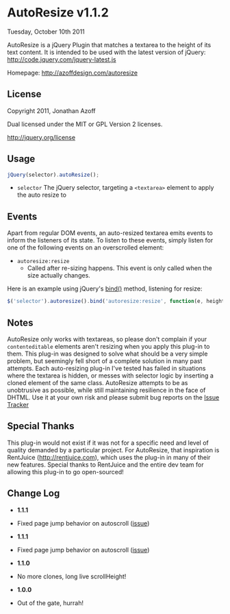 AutoResize v1.1.2
=================
Tuesday, October 10th 2011

AutoResize is a jQuery Plugin that matches a textarea to the height of its text content.
It is intended to be used with the latest version of jQuery: <http://code.jquery.com/jquery-latest.js>

Homepage: <http://azoffdesign.com/autoresize>
 
License
-------
Copyright 2011, Jonathan Azoff

Dual licensed under the MIT or GPL Version 2 licenses.

<http://jquery.org/license>

Usage
-----
```javascript
jQuery(selector).autoResize();
```

+ `selector`
    The jQuery selector, targeting a `<textarea>` element to apply the auto resize to

Events
------
Apart from regular DOM events, an auto-resized textarea emits events to inform the listeners of its state. To listen to these events, simply listen for one of the following events on an overscrolled element:

+ `autoresize:resize`
	* Called after re-sizing happens. This event is only called when the size actually changes.

Here is an example using jQuery's [bind()](http://api.jquery.com/bind/) method, listening for resize:

```javascript
$('selector').autoresize().bind('autoresize:resize', function(e, height){ console.log(this, 'is', height, 'px tall') });
```

Notes
-----
AutoResize only works with textareas, so please don't complain if your `contenteditable` elements aren't resizing when you apply this plug-in to them. This plug-in was designed to solve what should be a very simple problem, but seemingly fell short of a complete solution in many past attempts. Each auto-resizing plug-in I've tested has failed in situations where the textarea is hidden, or messes with selector logic by inserting a cloned element of the same class. AutoResize attempts to be as unobtrusive as possible, while still maintaining resilience in the face of DHTML. Use it at your own risk and please submit bug reports on the [Issue Tracker](https://github.com/azoff/AutoResize/issues)

Special Thanks
--------------
This plug-in would not exist if it was not for a specific need and level of quality demanded by a particular project.
For AutoResize, that inspiration is RentJuice (<http://rentjuice.com>), which uses the plug-in in many of their new 
features. Special thanks to RentJuice and the entire dev team for allowing this plug-in to go open-sourced!

Change Log
----------
 * __1.1.1__
  - Fixed page jump behavior on autoscroll ([issue](https://github.com/azoff/AutoResize/issues/1))
 * __1.1.1__
  - Fixed page jump behavior on autoscroll ([issue](https://github.com/azoff/AutoResize/issues/1))
 * __1.1.0__
  - No more clones, long live scrollHeight!
 * __1.0.0__
  - Out of the gate, hurrah!